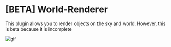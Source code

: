 # [BETA] World-Renderer
This plugin allows you to render objects on the sky and world. However, this is beta because it is incomplete

![gif](https://i.imgur.com/H9lEztq.png)
